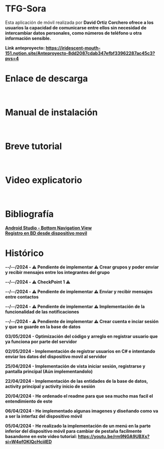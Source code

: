 # TFG-Sora
Esta aplicación de móvil realizada por <b>David Ortiz Corchero<b> ofrece a los usuarios la capacidad de comunicarse entre ellos sin necesidad de intercambiar datos personales, 
como números de teléfono u otra información sensible.

Link anteproyecto: https://iridescent-mouth-151.notion.site/Anteproyecto-8dd2087cdab347efbf33962287ac45c3?pvs=4
<br>

# Enlace  de descarga

<br>

# Manual de instalación

<br>

# Breve tutorial

<br>

# Video explicatorio

<br>

# Bibliografía
[Android Studio - Bottom Navigation View](https://youtu.be/rm9NGA9UBXs?si=w4DWKEcbEMt41E__) <br>
[Registro en BD desde dispositivo movil](https://youtu.be/-usS3_-zWVg?si=995YbpdDemjoEQG8)
<br>

# Histórico

--/--/2024 - ⚠️ Pendiente de implementar ⚠️ Crear grupos y poder enviar y recibir mensajes entre los integrantes del grupo

--/--/2024 - ⚠️ CheckPoint 1 ⚠️ 

--/--/2024 - ⚠️ Pendiente de implementar ⚠️ Enviar y recibir mensajes entre contactos

--/--/2024 - ⚠️ Pendiente de implementar ⚠️ Implementación de la funcionalidad de las notificaciones

--/--/2024 - ⚠️ Pendiente de implementar ⚠️ Crear cuenta e inciar sesión y que se guarde en la base de datos

03/05/2024 - Optimización del código y arreglo en registrar usuario que ya funciona por parte del servidor

02/05/2024 - Implementación de registrar usuarios en C# e intentando enviar los datos del dispositivo movil al servidor

25/04/2024 - Implementación de vista iniciar sesión, registrarse y pantalla principal (Aún implementandolo)

22/04/2024 - Implementación de las entidades de la base de datos, activity principal y activity inicio de sesión

20/04/2024 - He ordenado el readme para que sea mucho mas facil el entendimiento de este

06/04/2024 - He implementado algunas imagenes y diseñando como va a ser la interfaz del dispositivo móvil

05/04/2024 - He realizado la implementación de un menú en la parte inferior del dispositivo móvil para cambiar de pestaña 
facilmente basandome en este video tutorial: https://youtu.be/rm9NGA9UBXs?si=W4ofOKlQcHciilED 
